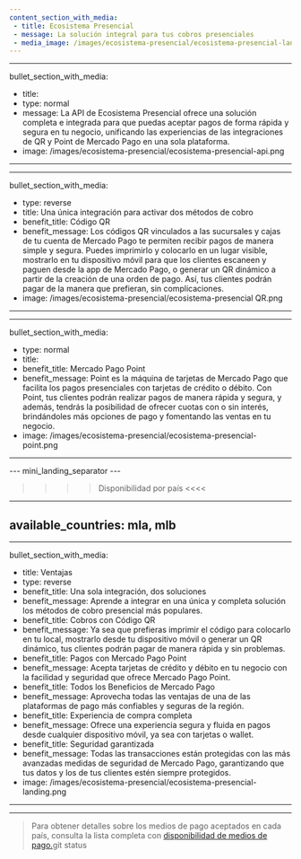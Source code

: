 ```yaml
---
content_section_with_media: 
 - title: Ecosistema Presencial
 - message: La solución integral para tus cobros presenciales
 - media_image: /images/ecosistema-presencial/ecosistema-presencial-landing2.png
---
```


---
bullet_section_with_media: 
 - title: 
 - type: normal
 - message: La API de Ecosistema Presencial ofrece una solución completa e integrada para que puedas aceptar pagos de forma rápida y segura en tu negocio, unificando las experiencias de las integraciones de QR y Point de Mercado Pago en una sola plataforma.
 - image: /images/ecosistema-presencial/ecosistema-presencial-api.png
---

---
bullet_section_with_media: 
 - type: reverse
 - title: Una única integración para activar dos métodos de cobro
 - benefit_title: Código QR
 - benefit_message: Los códigos QR vinculados a las sucursales y cajas de tu cuenta de Mercado Pago te permiten recibir pagos de manera simple y segura. Puedes imprimirlo y colocarlo en un lugar visible, mostrarlo en tu dispositivo móvil para que los clientes escaneen y paguen desde la app de Mercado Pago, o generar un QR dinámico a partir de la creación de una orden de pago. Así, tus clientes podrán pagar de la manera que prefieran, sin complicaciones.
 - image: /images/ecosistema-presencial/ecosistema-presencial QR.png
---

---
bullet_section_with_media: 
 - type: normal
 - title: 
 - benefit_title: Mercado Pago Point
 - benefit_message: Point es la máquina de tarjetas de Mercado Pago que facilita los pagos presenciales con tarjetas de crédito o débito. Con Point, tus clientes podrán realizar pagos de manera rápida y segura, y además, tendrás la posibilidad de ofrecer cuotas con o sin interés, brindándoles más opciones de pago y fomentando las ventas en tu negocio.
 - image: /images/ecosistema-presencial/ecosistema-presencial-point.png
---

--- mini_landing_separator ---

>>>> Disponibilidad por país <<<<
---
available_countries: mla, mlb
---

---
bullet_section_with_media: 
 - title: Ventajas
 - type: reverse
 - benefit_title: Una sola integración, dos soluciones
 - benefit_message: Aprende a integrar en una única y completa solución los métodos de cobro presencial más populares.
 - benefit_title: Cobros con Código QR
 - benefit_message: Ya sea que prefieras imprimir el código para colocarlo en tu local, mostrarlo desde tu dispositivo móvil o generar un QR dinámico, tus clientes podrán pagar de manera rápida y sin problemas.
 - benefit_title: Pagos con Mercado Pago Point
 - benefit_message: Acepta tarjetas de crédito y débito en tu negocio con la facilidad y seguridad que ofrece Mercado Pago Point.
 - benefit_title: Todos los Beneficios de Mercado Pago
 - benefit_message: Aprovecha todas las ventajas de una de las plataformas de pago más confiables y seguras de la región.
 - benefit_title: Experiencia de compra completa
 - benefit_message: Ofrece una experiencia segura y fluida en pagos desde cualquier dispositivo móvil, ya sea con tarjetas o wallet.
 - benefit_title: Seguridad garantizada
 - benefit_message: Todas las transacciones están protegidas con las más avanzadas medidas de seguridad de Mercado Pago, garantizando que tus datos y los de tus clientes estén siempre protegidos.
 - image: /images/ecosistema-presencial/ecosistema-presencial-landing.png
---

------------
> Para obtener detalles sobre los medios de pago aceptados en cada país, consulta la lista completa con [disponibilidad de medios de pago.](/developers/es/docs/sales-processing/payment-methods)git status
